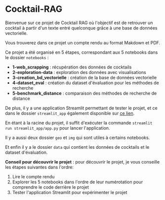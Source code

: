 # Cocktail-RAG

Bienvenue sur ce projet de Cocktail RAG où l'objectif est de retrouver un cocktail à partir d'un texte entré quelconque grâce à une base de données vectorielle.

Vous trouverez dans ce projet un compte rendu au format Makdown et PDF.

Ce projet a été organisé en 5 étapes, correspondant aux 5 notebooks dans le dossier `notebooks` :

- **1-web_scrapping** : récupération des données de cocktails
- **2-exploration-data** : exploration des données avec visualisations
- **3-creation_bd_vectorielle** : création de la base de données vectorielle
- **4-dataset_eval** : création du dataset d'évaluation pour les méthodes de recherche
- **5-benchmark_distance** : comparaison des méthodes de recherche de distance

De plus, il y a une application Streamlit permettant de tester le projet, et ce dans le dossier `streamlit_app` également disponible sur [ce lien](https://cocktail-rag.streamlit.app/).

En étant à la racine du projet, il suffit d'exécuter la commande `streamlit run streamlit_app/app.py` pour lancer l'application.

Il y a aussi deux dossier `geo` et `img` qui sont utiles à certains notebooks.

Et enfin il y a le dossier `data` qui contient les données de cocktails et le dataset d'évaluation.

**Conseil pour découvrir le projet** : pour découvrir le projet, je vous conseille les étapes suivantes dans l'ordre:

1. Lire le compte rendu
2. Explorer les 5 notebooks dans l'ordre de leur numérotation pour comprendre le code derrière le projet
3. Tester l'application Streamlit pour expérimenter le projet
